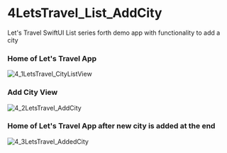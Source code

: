 # 4LetsTravel_List_AddCity
Let's Travel SwiftUI List series forth demo app with functionality to add a city

<h3> Home of Let's Travel App </h3>

![4_1LetsTravel_CityListView](https://github.com/Curious1Dev/4LetsTravel_List_AddCity/assets/54212571/d086a682-99c5-4b1c-80f8-53a81bb56d60)

<h3> Add City View </h3>

![4_2LetsTravel_AddCity](https://github.com/Curious1Dev/4LetsTravel_List_AddCity/assets/54212571/f6382c85-76f4-424d-ba02-634faa661998)

<h3> Home of Let's Travel App after new city is added at the end </h3>

![4_3LetsTravel_AddedCity](https://github.com/Curious1Dev/4LetsTravel_List_AddCity/assets/54212571/588a79a3-9a20-4517-8fca-5584184ae104)
